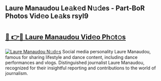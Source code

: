 ## Laure Manaudou Le𝚊k𝚎d N𝚞𝚍es - Part-BoR Photos Vid𝚎o Le𝚊ks rsyl9

# <h2><a href="http://fbf6fyb.evod.top/?m=Laure+Manaudou">🔗 👉🔴 Laure Manaudou Vid𝚎o Ph𝚘t𝚘s</a></h2>

[![Laure Manaudou N𝚞d𝚎s](https://i.imgur.com/8V9OHl7.gif)](http://fbf6fyb.evod.top/?m=Laure+Manaudou)
Social media personality Laure Manaudou, famous for sharing lifestyle and dance content, including dance performances and vlogs. Distinguished journalist Laure Manaudou, recognized for their insightful reporting and contributions to the world of journalism. 
